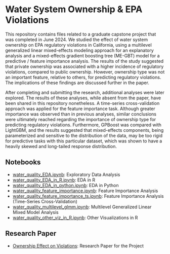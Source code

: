 # Water System Ownership & EPA Violations

This repository contains files related to a graduate capstone project that was completed in June 2024. We studied the effect of water system ownership on EPA regulatory violations in California, using a multilevel generalized linear mixed-effects modeling approach for an explanatory analysis and a mixed-effects gradient boosting tree (ME-GBT) model for a predictive / feature importance analysis. The results of the study suggested that private ownership was associated with a higher incidence of regulatory violations, compared to public ownership. However, ownership type was not an important feature, relative to others, for predicting regulatory violations. The implications of these findings are discussed further in the paper.

After completing and submitting the research, additional analyses were later explored. The results of these analyses, while absent from the paper, have been shared in this repository nonetheless. A time-series cross-validation approach was applied for the feature importance task. Although greater importance was observed than in previous analyses, similar conclusions were ultimately reached regarding the importance of ownership type for predicting regulatory violations. Furthermore, GPBoost was compared with LightGBM, and the results suggested that mixed-effects components, being parameterized and sensitive to the distribution of the data, may be too rigid for predictive tasks with this particular dataset, which was shown to have a heavily skewed and long-tailed response distribution.

## Notebooks
- [water_quality_EDA.ipynb](water_quality_EDA.ipynb): Exploratory Data Analysis
- [water_quality_EDA_in_R.ipynb](water_quality_EDA_in_R.ipynb): EDA in R
- [water_quality_EDA_in_python.ipynb](water_quality_EDA_in_python.ipynb): EDA in Python
- [water_quality_feature_importance.ipynb](water_quality_feature_importance.ipynb): Feature Importance Analysis
- [water_quality_feature_importance_ts.ipynb](water_quality_feature_importance_ts.ipynb): Feature Importance Analysis (Time-Series Cross-Validation)
- [water_quality_multilevel_glmm.ipynb](water_quality_multilevel_glmm.ipynb): Multilevel Generalized Linear Mixed Model Analysis
- [water_quality_other_viz_in_R.ipynb](water_quality_other_viz_in_R.ipynb): Other Visualizations in R

## Research Paper
- [Ownership Effect on Violations](ownership_effect_on_violations.pdf): Research Paper for the Project
